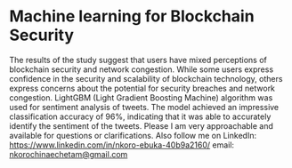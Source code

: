 # Machine learning for Blockchain Security
The results of the study suggest that users have mixed perceptions of blockchain security and network congestion. While some users express confidence in the security and scalability of blockchain technology, others express concerns about the potential for security breaches and network congestion.
LightGBM (Light Gradient Boosting Machine) algorithm was used for sentiment analysis of tweets. The model achieved an impressive classification accuracy of 96%, indicating that it was able to accurately identify the sentiment of the tweets. 
Please I am very approachable and available for questions or clarifications. Also follow me on LinkedIn: https://www.linkedin.com/in/nkoro-ebuka-40b9a2160/ email: nkorochinaechetam@gmail.com
